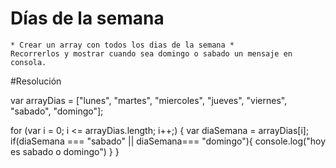 # Días de la semana

    * Crear un array con todos los dias de la semana *
    Recorrerlos y mostrar cuando sea domingo o sabado un mensaje en consola.

#Resolución

var arrayDias = ["lunes", "martes", "miercoles", "jueves", "viernes", "sabado", "domingo"];

for (var i = 0; i <= arrayDias.length; i++;) {
    var diaSemana = arrayDias[i];
    if(diaSemana ===  "sabado" || diaSemana=== "domingo"){
      console.log("hoy es sabado o domingo")
      }
}

